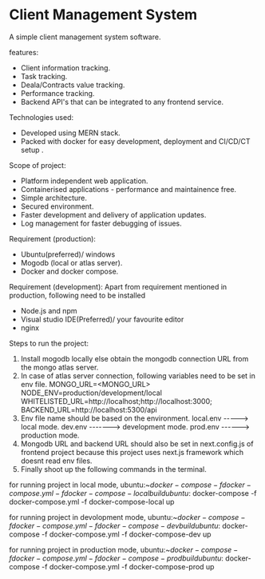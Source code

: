 # Client Management System

A simple client management system software.

features:
- Client information tracking.
- Task tracking.
- Deala/Contracts value tracking.
- Performance tracking.
- Backend API's that can be integrated to any frontend service.

Technologies used:
- Developed using MERN stack.
- Packed with docker for easy development, deployment and CI/CD/CT setup .

Scope of project:
- Platform independent web application.
- Containerised applications - performance and maintainence free.
- Simple architecture.
- Secured environment.
- Faster development and delivery of application updates.
- Log management for faster debugging of issues.

Requirement (production):
- Ubuntu(preferred)/ windows
- Mogodb (local or atlas server).
- Docker and docker compose.

Requirement (development):
Apart from requirement mentioned in production, following need to be installed
- Node.js and npm
- Visual studio IDE(Preferred)/ your favourite editor
- nginx

Steps to run the project:
1. Install mogodb locally else obtain the mongodb connection URL from the mongo atlas server.
2. In case of atlas server connection, following variables need to be set in env file.
    MONGO_URL=<MONGO_URL>
    NODE_ENV=production/development/local
    WHITELISTED_URL=http://localhost;http://localhost:3000;<other url that is allowed access the backend API>
    BACKEND_URL=http://localhost:5300/api
3. Env file name should be based on the environment.
  local.env -----> local mode.
  dev.env -------> development mode.
  prod.env ------> production mode.
4. Mongodb URL and backend URL should also be set in next.config.js of frontend project because this project uses next.js framework which doesnt read env files.
5. Finally shoot up the following commands in the terminal.
  
for running project in local mode,
ubuntu:~$docker-compose -f docker-compose.yml -f docker-compose-local build
ubuntu:~$docker-compose -f docker-compose.yml -f docker-compose-local up

for running project in devolopment mode,
ubuntu:~$docker-compose -f docker-compose.yml -f docker-compose-dev build
ubuntu:~$docker-compose -f docker-compose.yml -f docker-compose-dev up

for running project in production mode,
ubuntu:~$docker-compose -f docker-compose.yml -f docker-compose-prod build
ubuntu:~$docker-compose -f docker-compose.yml -f docker-compose-prod up
